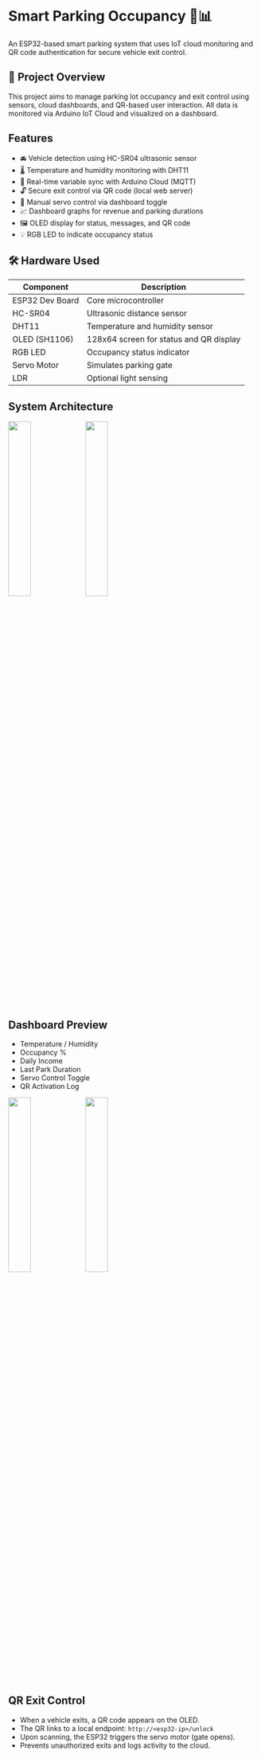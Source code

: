 # Smart Parking Occupancy 🚗📊

An ESP32-based smart parking system that uses IoT cloud monitoring and QR code authentication for secure vehicle exit control.

## 🔧 Project Overview

This project aims to manage parking lot occupancy and exit control using sensors, cloud dashboards, and QR-based user interaction. All data is monitored via Arduino IoT Cloud and visualized on a dashboard.

## Features

- 🚘 Vehicle detection using HC-SR04 ultrasonic sensor  
- 🌡️ Temperature and humidity monitoring with DHT11  
- 📶 Real-time variable sync with Arduino Cloud (MQTT)  
- 🔓 Secure exit control via QR code (local web server)  
- 📲 Manual servo control via dashboard toggle  
- 📈 Dashboard graphs for revenue and parking durations  
- 🖼 OLED display for status, messages, and QR code  
- 💡 RGB LED to indicate occupancy status

## 🛠️ Hardware Used

| Component        | Description                              |
|------------------|------------------------------------------|
| ESP32 Dev Board  | Core microcontroller                     |
| HC-SR04          | Ultrasonic distance sensor               |
| DHT11            | Temperature and humidity sensor          |
| OLED (SH1106)    | 128x64 screen for status and QR display  |
| RGB LED          | Occupancy status indicator               |
| Servo Motor      | Simulates parking gate                   |
| LDR              | Optional light sensing                   |


## System Architecture
<img src="https://github.com/user-attachments/assets/96710e68-a9e6-47fa-9737-34cabb7545da" width=30% height=30%>
<img src="https://github.com/user-attachments/assets/1c89c96d-04bd-4e05-96d8-b0b8fc6b96bc" width=30% height=30%>


## Dashboard Preview

- Temperature / Humidity
- Occupancy %
- Daily Income
- Last Park Duration
- Servo Control Toggle
- QR Activation Log
<img src="https://github.com/user-attachments/assets/1f3543c9-ce18-4e16-90db-ee57e8f7b4f0" width=30% height=30%>
<img src="https://github.com/user-attachments/assets/9def991b-9618-4eef-bc6e-375a36835bca" width=30% height=30%>

## QR Exit Control

- When a vehicle exits, a QR code appears on the OLED.
- The QR links to a local endpoint: `http://<esp32-ip>/unlock`
- Upon scanning, the ESP32 triggers the servo motor (gate opens).
- Prevents unauthorized exits and logs activity to the cloud.

